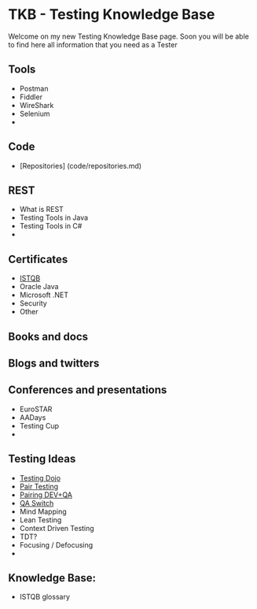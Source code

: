 # TKB - Testing Knowledge Base

Welcome on my new Testing Knowledge Base page. Soon you will be able to find here all information that you need as a Tester

## Tools
* Postman 
* Fiddler
* WireShark
* Selenium
* 


## Code
* [Repositories] (code/repositories.md)

## REST 
* What is REST
* Testing Tools in Java
* Testing Tools in C#
* 


## Certificates  
* [ISTQB](ISTQB/cert.md)
* Oracle Java
* Microsoft .NET
* Security 
* Other

## Books and docs



## Blogs and twitters


## Conferences and presentations
* EuroSTAR
* AADays
* Testing Cup
* 

## Testing Ideas
* [Testing Dojo](ideas/testingdojo.md)
* [Pair Testing](ideas/pairtesting.md)
* [Pairing DEV+QA](ideas/pairingdevqa.md)
* [QA Switch](ideas/qaswitch.md)
* Mind Mapping
* Lean Testing
* Context Driven Testing
* TDT?
* Focusing / Defocusing
* 


## Knowledge Base:
* ISTQB glossary
